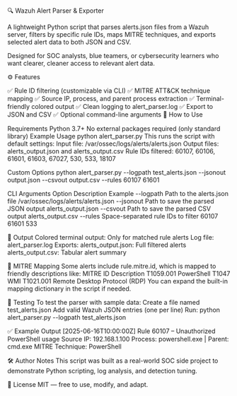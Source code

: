 🔍 Wazuh Alert Parser & Exporter

A lightweight Python script that parses alerts.json files from a Wazuh server, filters by specific rule IDs, maps MITRE techniques, and exports selected alert data to both JSON and CSV.

Designed for SOC analysts, blue teamers, or cybersecurity learners who want clearer, cleaner access to relevant alert data.

⚙️ Features

✅ Rule ID filtering (customizable via CLI)
✅ MITRE ATT&CK technique mapping
✅ Source IP, process, and parent process extraction
✅ Terminal-friendly colored output
✅ Clean logging to alert_parser.log
✅ Export to JSON and CSV
✅ Optional command-line arguments
🚀 How to Use

Requirements
Python 3.7+
No external packages required (only standard library)
Example Usage python alert_parser.py This runs the script with default settings: Input file: /var/ossec/logs/alerts/alerts.json Output files: alerts_output.json and alerts_output.csv Rule IDs filtered: 60107, 60106, 61601, 61603, 67027, 530, 533, 18107

Custom Options python alert_parser.py
--logpath test_alerts.json
--jsonout output.json
--csvout output.csv
--rules 60107 61601

CLI Arguments Option Description Example --logpath Path to the alerts.json file /var/ossec/logs/alerts/alerts.json --jsonout Path to save the parsed JSON output alerts_output.json --csvout Path to save the parsed CSV output alerts_output.csv --rules Space-separated rule IDs to filter 60107 61601 533

📂 Output Colored terminal output: Only for matched rule alerts Log file: alert_parser.log Exports: alerts_output.json: Full filtered alerts alerts_output.csv: Tabular alert summary

🧠 MITRE Mapping Some alerts include rule.mitre.id, which is mapped to friendly descriptions like: MITRE ID Description T1059.001 PowerShell T1047 WMI T1021.001 Remote Desktop Protocol (RDP) You can expand the built-in mapping dictionary in the script if needed.

🧪 Testing To test the parser with sample data: Create a file named test_alerts.json Add valid Wazuh JSON entries (one per line) Run: python alert_parser.py --logpath test_alerts.json

✅ Example Output [2025-06-16T10:00:00Z] Rule 60107 – Unauthorized PowerShell usage Source IP: 192.168.1.100 Process: powershell.exe | Parent: cmd.exe MITRE Technique: PowerShell

🛠 Author Notes This script was built as a real-world SOC side project to demonstrate Python scripting, log analysis, and detection tuning.

📜 License MIT — free to use, modify, and adapt.
